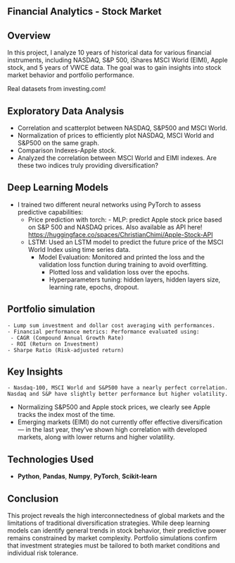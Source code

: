 ## **Financial Analytics - Stock Market**
## **Overview**
In this project, I analyze 10 years of historical data for various financial instruments, including NASDAQ, S&P 500, iShares MSCI World (EIMI), Apple stock, and 5 years of VWCE data. The goal was to gain insights into stock market behavior and portfolio performance.

Real datasets from investing.com!

## **Exploratory Data Analysis**
- Correlation and scatterplot between NASDAQ, S&P500 and MSCI World.
- Normalization of prices to efficiently plot NASDAQ, MSCI World and S&P500 on the same graph.
- Comparison Indexes-Apple stock.
- Analyzed the correlation between MSCI World and EIMI indexes. Are these two indices truly providing diversification?

## **Deep Learning Models**
 - I trained two different neural networks using PyTorch to assess predictive capabilities:
    - Price prediction with torch:
            - MLP: predict Apple stock price based on S&P 500 and NASDAQ prices.
       Also available as API here! https://huggingface.co/spaces/ChristianChimi/Apple-Stock-API
    - LSTM: Used an LSTM model to predict the future price of the MSCI World Index using time series data.
      - Model Evaluation: Monitored and printed the loss and the validation loss function during training to avoid overfitting.
        - Plotted loss and validation loss over the epochs.
        - Hyperparameters tuning: hidden layers, hidden layers size, learning rate, epochs, dropout.
          
## **Portfolio simulation** 
    - Lump sum investment and dollar cost averaging with performances.
    - Financial performance metrics: Performance evaluated using:
     - CAGR (Compound Annual Growth Rate)
     - ROI (Return on Investment)
    - Sharpe Ratio (Risk-adjusted return)
     
## **Key Insights** 
    - Nasdaq-100, MSCI World and S&P500 have a nearly perfect correlation. Nasdaq and S&P have slightly better performance but higher volatility.
   - Normalizing S&P500 and Apple stock prices, we clearly see Apple tracks the index most of the time.
   - Emerging markets (EIMI) do not currently offer effective diversification — in the last year, they’ve shown high correlation with developed markets, along with lower returns and higher volatility.

## **Technologies Used**
 - **Python**, **Pandas**, **Numpy**, **PyTorch**, **Scikit-learn**

## **Conclusion**
This project reveals the high interconnectedness of global markets and the limitations of traditional diversification strategies. While deep learning models can identify general trends in stock behavior, their predictive power remains constrained by market complexity. Portfolio simulations confirm that investment strategies must be tailored to both market conditions and individual risk tolerance.
